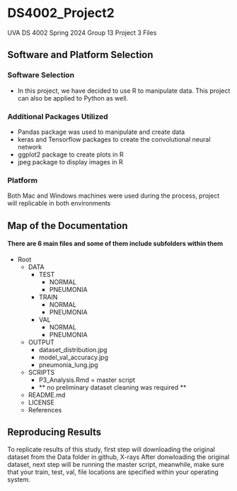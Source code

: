 # DS4002_Project2
UVA DS 4002 Spring 2024 Group 13 Project 3 Files
## Software and Platform Selection
### Software Selection
- In this project, we have decided to use R to manipulate data. This project can also be applied to Python as well.
### Additional Packages Utilized
- Pandas package was used to manipulate and create data
- keras and Tensorflow packages to create the convolutional neural network
- ggplot2 package to create plots in R
- jpeg package to display images in R

### Platform 
Both Mac and Windows machines were used during the process, project will replicable in both environments

## Map of the Documentation
#### There are 6 main files and some of them include subfolders within them 
- Root
  - DATA
    - TEST
        - NORMAL
        - PNEUMONIA
    - TRAIN
        - NORMAL
        - PNEUMONIA
    - VAL
        - NORMAL
        - PNEUMONIA
  - OUTPUT
    - dataset_distribution.jpg
    - model_val_accuracy.jpg
    - pneumonia_lung.jpg
  - SCRIPTS
    -  P3_Analysis.Rmd = master script
    -  ** no preliminary dataset cleaning was required **
  - README.md
  - LICENSE
  - References

## Reproducing Results
To replicate results of this study, first step will downloading the original dataset from the Data folder in github, X-rays
After donwloading the original dataset, next step will be running the master script, meanwhile, make sure that your train, test, val, file locations are specified within your operating system.
